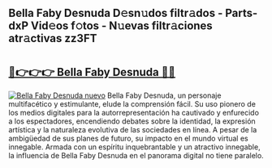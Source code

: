## Bella Faby Desnuda D𝚎sn𝚞dos filtr𝚊dos - Parts-dxP Vid𝚎os f𝚘tos - N𝚞evas filtr𝚊ciones atr𝚊ctivas zz3FT

# <h2><a href="http://mbdry4.tromn.icu/?c=Bella+Faby+Desnuda">🔗👉👉👉 Bella Faby Desnuda 🔗🔗</a></h2>

[![Bella Faby Desnuda nuevo](https://i.imgur.com/pEAQMta.gif)](http://mbdry4.tromn.icu/?c=Bella+Faby+Desnuda)
Bella Faby Desnuda, un personaje multifacético y estimulante, elude la comprensión fácil. Su uso pionero de los medios digitales para la autorrepresentación ha cautivado y enfurecido a los espectadores, encendiendo debates sobre la identidad, la expresión artística y la naturaleza evolutiva de las sociedades en línea. A pesar de la ambigüedad de sus planes de futuro, su impacto en el mundo virtual es innegable. Armada con un espíritu inquebrantable y un atractivo innegable, la influencia de Bella Faby Desnuda en el panorama digital no tiene paralelo.
